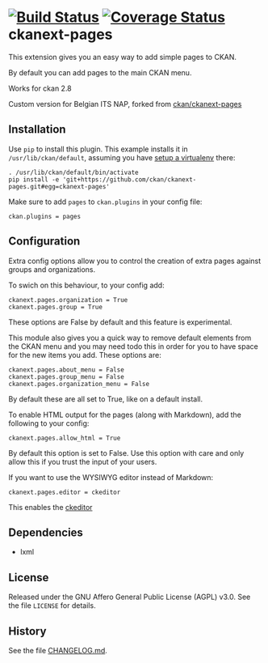 [![Build Status](https://travis-ci.org/ckan/ckanext-pages.svg?branch=master)](https://travis-ci.org/ckan/ckanext-pages)
[![Coverage Status](https://coveralls.io/repos/ckan/ckanext-pages/badge.svg?branch=master&service=github)](https://coveralls.io/github/ckan/ckanext-pages?branch=master)
ckanext-pages
=============

This extension gives you an easy way to add simple pages to CKAN.

By default you can add pages to the main CKAN menu.

Works for ckan 2.8

Custom version for Belgian ITS NAP, forked from [ckan/ckanext-pages](https://github.com/ckan/ckanext-pages)

## Installation

Use `pip` to install this plugin. This example installs it in `/usr/lib/ckan/default`, assuming you have [setup a virtualenv](http://docs.ckan.org/en/latest/maintaining/installing/install-from-source.html#install-ckan-into-a-python-virtual-environment) there:

```
. /usr/lib/ckan/default/bin/activate
pip install -e 'git+https://github.com/ckan/ckanext-pages.git#egg=ckanext-pages'
```

Make sure to add `pages` to `ckan.plugins` in your config file:

```
ckan.plugins = pages
```

## Configuration


Extra config options allow you to control the creation of extra pages against groups and organizations.

To swich on this behaviour, to your config add:

```
ckanext.pages.organization = True
ckanext.pages.group = True
```

These options are False by default and this feature is experimental.


This module also gives you a quick way to remove default elements from the CKAN menu and you may need todo this
in order for you to have space for the new items you add.  These options are:

```
ckanext.pages.about_menu = False
ckanext.pages.group_menu = False
ckanext.pages.organization_menu = False
```

By default these are all set to True, like on a default install.

To enable HTML output for the pages (along with Markdown), add the following to your config:

```
ckanext.pages.allow_html = True
```

By default this option is set to False. Use this option with care and only allow this if you trust the input of your users.

If you want to use the WYSIWYG editor instead of Markdown:

```
ckanext.pages.editor = ckeditor
```
This enables the [ckeditor](http://ckeditor.com/)

## Dependencies

* lxml


## License

Released under the GNU Affero General Public License (AGPL) v3.0. See the file `LICENSE` for details.


## History

See the file [CHANGELOG.md](CHANGELOG.md).

